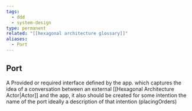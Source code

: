 ```yaml
---
tags:
  - ddd
  - system-design
type: permanent
related: "[[hexagonal architecture glossary]]"
aliases:
  - Port
---
```


## Port
A Provided or required interface defined by the app. which captures the idea of a conversation between an external [[Hexagonal Architecture Actor|Actor]] and the app, it also should be created for some intention the name of the port ideally a description of that intention (placingOrders)


